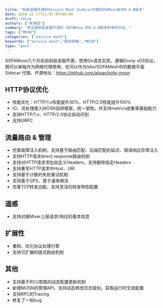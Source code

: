 ```yaml
---
title: "蚂蚁金服开源的Service Mesh Sidecar代理SOFAMosn发布0.4.0版本"
date: 2018-12-17T11:07:07+08:00
draft: false
authors: ["宋净超"]
summary: "本文是蚂蚁金服开源的 SOFAMosn 的0.4.0版本的发布日志。"
tags: ["MOSN"]
categories: ["service mesh"]
keywords: ["service mesh","服务网格","MOSN"]
type: "post"
---
```


SOFAMosn几个月前由蚂蚁金服开源，使用Go语言实现，遵循Envoy xDS协议，既可以单独作为网络代理使用，也可以作为Istio/SOFAMesh中的数据平面Sidecar 代理。开源地址：https://github.com/alipay/sofa-mosn

## HTTP协议优化

- 性能优化：HTTP/1.x性能提升30%，HTTP/2.0性能提升100%
- IO、流处理接入MOSN自研框架，统一架构，并支持metrics收集等基础能力
- 支持HTTP/1.x、HTTP/2.0协议自动识别
- 支持GRPC

## 流量路由 & 管理

- 完善故障注入机制，支持基于路由匹配、后端匹配的延迟、错误响应异常注入
- 支持HTTP请求direct response路由机制
- 支持对HTTP请求添加自定义Headers，支持删除指定Headers
- 支持重写HTTP请求中Host、URI
- 支持基于计数的失败重试机制
- 支持基于QPS、基于速率限流
- 完善TCP转发功能，支持灵活的转发特性配置

## 遥感

- 支持对接Mixer上报请求/响应的基本信息

## 扩展性

- 重构、优化协议处理引擎
- 支持可扩展的链式路由机制

## 其他

- 支持基于RCU思路的动态配置更新机制
- 新增MOSN的管理API，支持动态修改日志级别，获取运行时生效配置
- 支持RPC的Tracing
- 修复了一些bug
